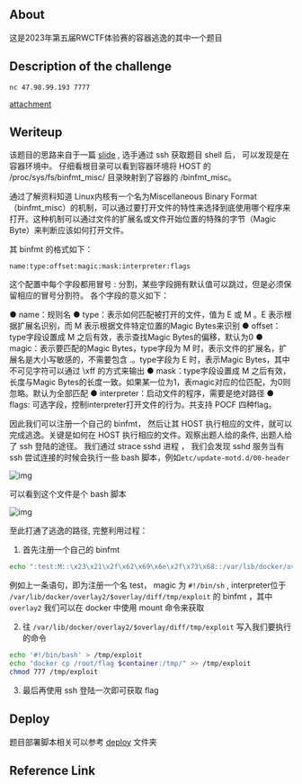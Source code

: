## About

这是2023年第五届RWCTF体验赛的容器逃逸的其中一个题目

## Description of the challenge

`nc 47.98.99.193 7777 `

[attachment](https://rwctf-eval-attachment.oss-cn-hangzhou.aliyuncs.com/Be-a-Docker-Escaper-2_70189456877f33cf3e6ca938b5cdf82f.zip) 

## Weriteup

该题目的思路来自于一篇 [slide][1] , 选手通过 ssh 获取题目 shell 后， 可以发现是在容器环境中。 仔细看根目录可以看到容器环境将 HOST 的 /proc/sys/fs/binfmt_misc/ 目录映射到了容器的 /binfmt_misc。

通过了解资料知道 Linux内核有一个名为Miscellaneous Binary Format（binfmt_misc）的机制，可以通过要打开文件的特性来选择到底使用哪个程序来打开。这种机制可以通过文件的扩展名或文件开始位置的特殊的字节（Magic Byte）来判断应该如何打开文件。

其 binfmt 的格式如下：

```
name:type:offset:magic:mask:interpreter:flags
```

这个配置中每个字段都用冒号 : 分割，某些字段拥有默认值可以跳过，但是必须保留相应的冒号分割符。
各个字段的意义如下：

● name：规则名
● type：表示如何匹配被打开的文件，值为 E 或 M 。E 表示根据扩展名识别，而 M 表示根据文件特定位置的Magic Bytes来识别
● offset：type字段设置成 M 之后有效，表示查找Magic Bytes的偏移，默认为0
● magic：表示要匹配的Magic Bytes，type字段为 M 时，表示文件的扩展名，扩展名是大小写敏感的，不需要包含 .。type字段为 E 时，表示Magic Bytes，其中不可见字符可以通过 \xff 的方式来输出
● mask：type字段设置成 M 之后有效，长度与Magic Bytes的长度一致。如果某一位为1，表magic对应的位匹配，为0则忽略。默认为全部匹配
● interpreter：启动文件的程序，需要是绝对路径
● flags: 可选字段，控制interpreter打开文件的行为。共支持 POCF 四种flag。

因此我们可以注册一个自己的 binfmt， 然后让其 HOST 执行相应的文件，就可以完成逃逸。关键是如何在 HOST 执行相应的文件。观察出题人给的条件,  出题人给了 ssh 登陆的途径。
我们通过 strace sshd 进程  ， 我们会发现 sshd 服务当有 ssh 尝试连接的时候会执行一些 bash 脚本，例如`etc/update-motd.d/00-header`

![img](https://sw-blog.oss-cn-hongkong.aliyuncs.com/img/2024-02-02-56039af0e5542900724814fd7490e4b0-6fc748.png)

可以看到这个文件是个 bash 脚本

![img](https://sw-blog.oss-cn-hongkong.aliyuncs.com/img/2024-02-02-610c82deef5bb44b4a23f4875da793ad-eb7859.png)

至此打通了逃逸的路径, 完整利用过程：

1. 首先注册一个自己的 binfmt

```bash
echo ":test:M::\x23\x21\x2f\x62\x69\x6e\x2f\x73\x68::/var/lib/docker/overlay2/$overlay/diff/tmp/exploit:" > /binfmt_misc/register 
```

例如上一条语句，即为注册一个名 test， magic 为 `#!/bin/sh` , interpreter位于 `/var/lib/docker/overlay2/$overlay/diff/tmp/exploit` 的 binfmt ，其中 `overlay2` 我们可以在 docker 中使用  mount 命令来获取

2. 往 `/var/lib/docker/overlay2/$overlay/diff/tmp/exploit` 写入我们要执行的命令

```bash
echo '#!/bin/bash' > /tmp/exploit
echo "docker cp /root/flag $container:/tmp/" >> /tmp/exploit
chmod 777 /tmp/exploit
```

3. 最后再使用 ssh 登陆一次即可获取 flag

## Deploy

题目部署脚本相关可以参考 [deploy][2] 文件夹


## Reference Link

[1]: https://github.com/knownsec/KCon/blob/master/2021/Container%20escape%20in%202021.pdf	"Container escape in 2021"
[2]: ./deploy	"题目部署脚本"